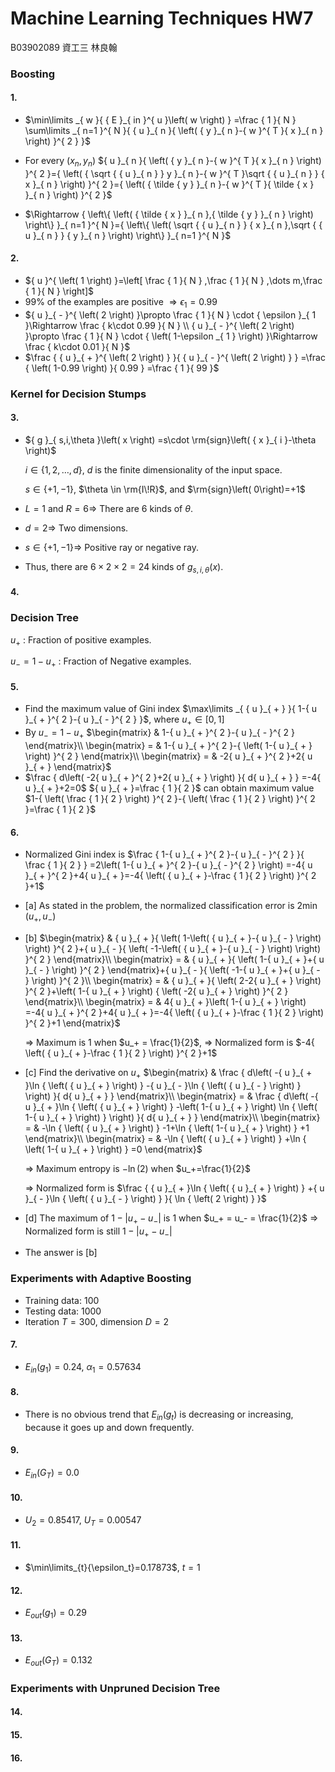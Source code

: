 # Machine Learning Techniques HW7

B03902089 資工三 林良翰

### Boosting

#### 1. 

* $\min\limits _{ w }{ { E }_{ in }^{ u }\left( w \right)  } =\frac { 1 }{ N } \sum\limits _{ n=1 }^{ N }{ { u }_{ n }{ \left( { y }_{ n }-{ w }^{ T }{ x }_{ n } \right)  }^{ 2 } }$


* For every $\left( { x }_{ n },{ y }_{ n } \right)$
  ${ u }_{ n }{ \left( { y }_{ n }-{ w }^{ T }{ x }_{ n } \right)  }^{ 2 }={ \left( { \sqrt { { u }_{ n } } y }_{ n }-{ w }^{ T }\sqrt { { u }_{ n } } { x }_{ n } \right)  }^{ 2 }={ \left( { \tilde { y }  }_{ n }-{ w }^{ T }{ \tilde { x }  }_{ n } \right)  }^{ 2 }$
* $\Rightarrow { \left\{ \left( { \tilde { x }  }_{ n },{ \tilde { y }  }_{ n } \right)  \right\}  }_{ n=1 }^{ N }={ \left\{ \left( \sqrt { { u }_{ n } } { x }_{ n },\sqrt { { u }_{ n } } { y }_{ n } \right)  \right\}  }_{ n=1 }^{ N }$

#### 2.

* ${ u }^{ \left( 1 \right)  }=\left[ \frac { 1 }{ N } ,\frac { 1 }{ N } ,\dots m,\frac { 1 }{ N }  \right]$
* 99% of the examples are positive $\Rightarrow { \epsilon  }_{ 1 }=0.99$
* ${ u }_{ - }^{ \left( 2 \right)  }\propto \frac { 1 }{ N } \cdot { \epsilon  }_{ 1 }\Rightarrow \frac { k\cdot 0.99 }{ N } \\ { u }_{ - }^{ \left( 2 \right)  }\propto \frac { 1 }{ N } \cdot { \left( 1-\epsilon _{ 1 } \right)  }\Rightarrow \frac { k\cdot 0.01 }{ N }$
* $\frac { { u }_{ + }^{ \left( 2 \right)  } }{ { u }_{ - }^{ \left( 2 \right)  } } =\frac { \left( 1-0.99 \right)  }{ 0.99 } =\frac { 1 }{ 99 }$ 

### Kernel for Decision Stumps

#### 3.

* ${ g }_{ s,i,\theta  }\left( x \right) =s\cdot \rm{sign}\left( { x }_{ i }-\theta  \right)$

  $i\in \left\{ 1,2,\dots ,d \right\}$, $d$ is the finite dimensionality of the input space.

  $s\in \left\{ +1,-1 \right\}$, $\theta \in \rm{I\!R}$, and $\rm{sign}\left( 0\right)=+1$


* $L=1$ and $R=6 \Rightarrow$ There are 6 kinds of $\theta$.
* $d=2 \Rightarrow$ Two dimensions.
* $s\in \left\{ +1,-1 \right\} \Rightarrow$ Positive ray or negative ray.
* Thus, there are $6 \times 2 \times 2 = 24$ kinds of $g_{s,i,\theta}\left(x\right)$.

#### 4.

### Decision Tree

${ u }_{ + }$ : Fraction of positive examples.

${ u }_{ - }=1-{ u }_{ + }$ : Fraction of Negative examples.

#### 5.

* Find the maximum value of Gini index
  $\max\limits _{ { u }_{ + } }{ 1-{ u }_{ + }^{ 2 }-{ u }_{ - }^{ 2 } }$, where $u_{+}\in \left[0, 1\right]$
* By ${ u }_{ - }=1-{ u }_{ + }$
  $\begin{matrix}  & 1-{ u }_{ + }^{ 2 }-{ u }_{ - }^{ 2 } \end{matrix}\\ \begin{matrix} = & 1-{ u }_{ + }^{ 2 }-{ \left( 1-{ u }_{ + } \right)  }^{ 2 } \end{matrix}\\ \begin{matrix} = & -2{ u }_{ + }^{ 2 }+2{ u }_{ + } \end{matrix}$
* $\frac { d\left( -2{ u }_{ + }^{ 2 }+2{ u }_{ + } \right)  }{ d{ u }_{ + } } =-4{ u }_{ + }+2=0$
  ${ u }_{ + }=\frac { 1 }{ 2 }$ can obtain maximum value $1-{ \left( \frac { 1 }{ 2 }  \right)  }^{ 2 }-{ \left( \frac { 1 }{ 2 }  \right)  }^{ 2 }=\frac { 1 }{ 2 }$

#### 6.

* Normalized Gini index is
  $\frac { 1-{ u }_{ + }^{ 2 }-{ u }_{ - }^{ 2 } }{ \frac { 1 }{ 2 }  } =2\left( 1-{ u }_{ + }^{ 2 }-{ u }_{ - }^{ 2 } \right) =-4{ u }_{ + }^{ 2 }+4{ u }_{ + }=-4{ \left( { u }_{ + }-\frac { 1 }{ 2 }  \right)  }^{ 2 }+1$


* [a] 
  As stated in the problem, the normalized classification error is $2\min { \left( { u }_{ + },{ u }_{ - } \right)  }$

* [b] 
  $\begin{matrix}  & { u }_{ + }{ \left( 1-\left( { u }_{ + }-{ u }_{ - } \right)  \right)  }^{ 2 }+{ u }_{ - }{ \left( -1-\left( { u }_{ + }-{ u }_{ - } \right)  \right)  }^{ 2 } \end{matrix}\\ \begin{matrix} = & { u }_{ + }{ \left( 1-{ u }_{ + }+{ u }_{ - } \right)  }^{ 2 } \end{matrix}+{ u }_{ - }{ \left( -1-{ u }_{ + }+{ u }_{ - } \right)  }^{ 2 }\\ \begin{matrix} = & { u }_{ + }{ \left( 2-2{ u }_{ + } \right)  }^{ 2 }+\left( 1-{ u }_{ + } \right) { \left( -2{ u }_{ + } \right)  }^{ 2 } \end{matrix}\\ \begin{matrix} = & 4{ u }_{ + }\left( 1-{ u }_{ + } \right) =-4{ u }_{ + }^{ 2 }+4{ u }_{ + }=-4{ \left( { u }_{ + }-\frac { 1 }{ 2 }  \right)  }^{ 2 }+1 \end{matrix}$

  $\Rightarrow$ Maximum is $1$ when $u_+ = \frac{1}{2}$, $\Rightarrow$ Normalized form is $-4{ \left( { u }_{ + }-\frac { 1 }{ 2 }  \right)  }^{ 2 }+1$

* [c]
  Find the derivative on $u_+$
  $\begin{matrix}  & \frac { d\left( -{ u }_{ + }\ln { \left( { u }_{ + } \right)  } -{ u }_{ - }\ln { \left( { u }_{ - } \right)  }  \right)  }{ d{ u }_{ + } }  \end{matrix}\\ \begin{matrix} = & \frac { d\left( -{ u }_{ + }\ln { \left( { u }_{ + } \right)  } -\left( 1-{ u }_{ + } \right) \ln { \left( 1-{ u }_{ + } \right)  }  \right)  }{ d{ u }_{ + } }  \end{matrix}\\ \begin{matrix} = & -\ln { \left( { u }_{ + } \right)  } -1+\ln { \left( 1-{ u }_{ + } \right)  } +1 \end{matrix}\\ \begin{matrix} = & -\ln { \left( { u }_{ + } \right)  } +\ln { \left( 1-{ u }_{ + } \right)  } =0 \end{matrix}$

  $\Rightarrow$ Maximum entropy is $-\ln { \left( 2 \right)  }$ when $u_+=\frac{1}{2}$

  $\Rightarrow$ Normalized form is $\frac { { u }_{ + }\ln { \left( { u }_{ + } \right)  } +{ u }_{ - }\ln { \left( { u }_{ - } \right)  }  }{ \ln { \left( 2 \right)  }  }$

* [d]
  The maximum of $1-\left| { u }_{ + }-{ u }_{ - } \right|$ is $1$ when $u_+ = u_- = \frac{1}{2}$
  $\Rightarrow$ Normalized form is still $1-\left| { u }_{ + }-{ u }_{ - } \right|$

* The answer is [b]

### Experiments with Adaptive Boosting

* Training data: 100
* Testing data: 1000
* Iteration $T=300$, dimension $D=2$

#### 7.

* $E_{in}\left(g_1\right)=0.24$, $\alpha_1=0.57634$

#### 8.

* There is no obvious trend that $E_{in}\left(g_t\right)$ is decreasing or increasing, because it goes up and down frequently.

#### 9.

* $E_{in}\left(G_T\right)=0.0$

#### 10.

* $U_2=0.85417$, $U_T=0.00547$

#### 11.

* $\min\limits_{t}{\epsilon_t}=0.17873$, $t=1$

#### 12.

* $E_{out}\left(g_1\right)=0.29$

#### 13.

* $E_{out}\left(G_T\right)=0.132$

### Experiments with Unpruned Decision Tree

#### 14.

#### 15.

#### 16.